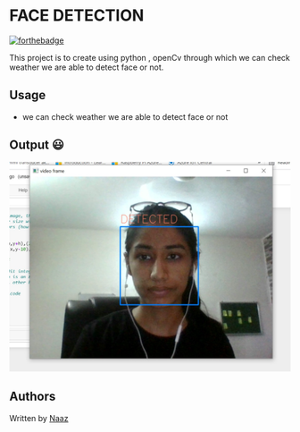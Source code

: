 # FACE DETECTION

[![forthebadge](https://forthebadge.com/images/badges/made-with-python.svg)](https://forthebadge.com)

This project is to create using python , openCv through which we can check weather we are able to detect face or not.

## Usage

- we can check weather we are able to detect face or not

## Output :smiley:

<img width="528" alt="figure" src="https://github.com/naazkakria/face_recognition_/blob/main/image_detected.jpeg">

## Authors

Written by [Naaz](https://github.com/naazkakria)
